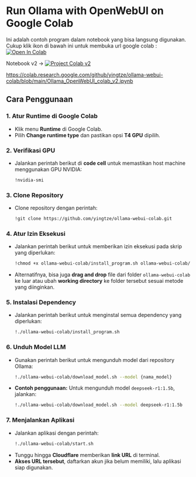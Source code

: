 # **Run Ollama with OpenWebUI on Google Colab**

Ini adalah contoh program dalam notebook yang bisa langsung digunakan. Cukup klik ikon di bawah ini untuk membuka url google colab :
[![Open In Colab](https://colab.research.google.com/assets/colab-badge.svg)](https://colab.research.google.com/github/yingtze/ollama-webui-colab/blob/main/Ollama_OpenWebUI_Colab.ipynb) <br>

Notebook v2 -> [![Project Colab v2](https://colab.research.google.com/assets/colab-badge.svg)](https://colab.research.google.com/github/yingtze/ollama-webui-colab/blob/main/Ollama_OpenWebUI_colab_v2.ipynb) <br>

https://colab.research.google.com/github/yingtze/ollama-webui-colab/blob/main/Ollama_OpenWebUI_colab_v2.ipynb
## **Cara Penggunaan**

### 1. Atur Runtime di Google Colab
- Klik menu **Runtime** di Google Colab.
- Pilih **Change runtime type** dan pastikan opsi **T4 GPU** dipilih.

### 2. Verifikasi GPU
- Jalankan perintah berikut di **code cell** untuk memastikan host machine menggunakan GPU NVIDIA:
  ```bash
  !nvidia-smi
  ```

### 3. Clone Repository
- Clone repository dengan perintah:
  ```bash
  !git clone https://github.com/yingtze/ollama-webui-colab.git
  ```

### 4. Atur Izin Eksekusi
- Jalankan perintah berikut untuk memberikan izin eksekusi pada skrip yang diperlukan:
  ```bash
  !chmod +x ollama-webui-colab/install_program.sh ollama-webui-colab/download_model.sh ollama-webui-colab/start.sh
  ```
- Alternatifnya, bisa juga **drag and drop** file dari folder `ollama-webui-colab` ke luar atau ubah **working directory** ke folder tersebut sesuai metode yang diinginkan.

### 5. Instalasi Dependency
- Jalankan perintah berikut untuk menginstal semua dependency yang diperlukan:
  ```bash
  !./ollama-webui-colab/install_program.sh
  ```

### 6. Unduh Model LLM
- Gunakan perintah berikut untuk mengunduh model dari repository Ollama:
  ```bash
  !./ollama-webui-colab/download_model.sh --model {nama_model}
  ```
- **Contoh penggunaan:** Untuk mengunduh model `deepseek-r1:1.5b`, jalankan:
  ```bash
  !./ollama-webui-colab/download_model.sh --model deepseek-r1:1.5b
  ```

### 7. Menjalankan Aplikasi
- Jalankan aplikasi dengan perintah:
  ```bash
  !./ollama-webui-colab/start.sh
  ```
- Tunggu hingga **Cloudflare** memberikan **link URL** di terminal.
- **Akses URL tersebut**, daftarkan akun jika belum memiliki, lalu aplikasi siap digunakan.